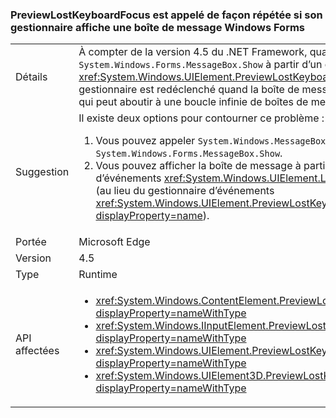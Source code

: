 ### <a name="previewlostkeyboardfocus-is-called-repeatedly-if-its-handler-shows-a-windows-forms-message-box"></a>PreviewLostKeyboardFocus est appelé de façon répétée si son gestionnaire affiche une boîte de message Windows Forms

|   |   |
|---|---|
|Détails|À compter de la version 4.5 du .NET Framework, quand vous appelez <code>System.Windows.Forms.MessageBox.Show</code> à partir d’un gestionnaire <xref:System.Windows.UIElement.PreviewLostKeyboardFocus>, le gestionnaire est redéclenché quand la boîte de message est fermée, ce qui peut aboutir à une boucle infinie de boîtes de message.|
|Suggestion|Il existe deux options pour contourner ce problème :<ol><li>Vous pouvez appeler <code>System.Windows.MessageBox.Show</code> au lieu de <code>System.Windows.Forms.MessageBox.Show</code>.</li><li>Vous pouvez afficher la boîte de message à partir d’un gestionnaire d’événements <xref:System.Windows.UIElement.LostKeyboardFocus> (au lieu du gestionnaire d’événements <xref:System.Windows.UIElement.PreviewLostKeyboardFocus?displayProperty=name>).</li></ol>|
|Portée|Microsoft Edge|
|Version|4.5|
|Type|Runtime|
|API affectées|<ul><li><xref:System.Windows.ContentElement.PreviewLostKeyboardFocus?displayProperty=nameWithType></li><li><xref:System.Windows.IInputElement.PreviewLostKeyboardFocus?displayProperty=nameWithType></li><li><xref:System.Windows.UIElement.PreviewLostKeyboardFocus?displayProperty=nameWithType></li><li><xref:System.Windows.UIElement3D.PreviewLostKeyboardFocus?displayProperty=nameWithType></li></ul>|

